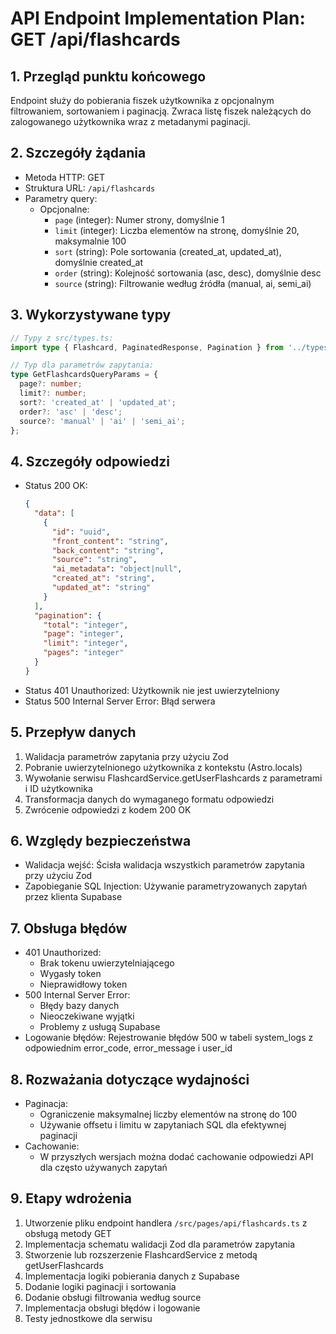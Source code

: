 # API Endpoint Implementation Plan: GET /api/flashcards

## 1. Przegląd punktu końcowego
Endpoint służy do pobierania fiszek użytkownika z opcjonalnym filtrowaniem, sortowaniem i paginacją. Zwraca listę fiszek należących do zalogowanego użytkownika wraz z metadanymi paginacji.

## 2. Szczegóły żądania
- Metoda HTTP: GET
- Struktura URL: `/api/flashcards`
- Parametry query:
  - Opcjonalne:
    - `page` (integer): Numer strony, domyślnie 1
    - `limit` (integer): Liczba elementów na stronę, domyślnie 20, maksymalnie 100
    - `sort` (string): Pole sortowania (created_at, updated_at), domyślnie created_at
    - `order` (string): Kolejność sortowania (asc, desc), domyślnie desc
    - `source` (string): Filtrowanie według źródła (manual, ai, semi_ai)

## 3. Wykorzystywane typy
```typescript
// Typy z src/types.ts:
import type { Flashcard, PaginatedResponse, Pagination } from '../types';

// Typ dla parametrów zapytania:
type GetFlashcardsQueryParams = {
  page?: number;
  limit?: number;
  sort?: 'created_at' | 'updated_at';
  order?: 'asc' | 'desc';
  source?: 'manual' | 'ai' | 'semi_ai';
};
```

## 4. Szczegóły odpowiedzi
- Status 200 OK:
  ```json
  {
    "data": [
      {
        "id": "uuid",
        "front_content": "string",
        "back_content": "string",
        "source": "string",
        "ai_metadata": "object|null",
        "created_at": "string",
        "updated_at": "string"
      }
    ],
    "pagination": {
      "total": "integer",
      "page": "integer",
      "limit": "integer",
      "pages": "integer"
    }
  }
  ```
- Status 401 Unauthorized: Użytkownik nie jest uwierzytelniony
- Status 500 Internal Server Error: Błąd serwera

## 5. Przepływ danych
1. Walidacja parametrów zapytania przy użyciu Zod
2. Pobranie uwierzytelnionego użytkownika z kontekstu (Astro.locals)
3. Wywołanie serwisu FlashcardService.getUserFlashcards z parametrami i ID użytkownika
4. Transformacja danych do wymaganego formatu odpowiedzi
5. Zwrócenie odpowiedzi z kodem 200 OK

## 6. Względy bezpieczeństwa
- Walidacja wejść: Ścisła walidacja wszystkich parametrów zapytania przy użyciu Zod
- Zapobieganie SQL Injection: Używanie parametryzowanych zapytań przez klienta Supabase

## 7. Obsługa błędów
- 401 Unauthorized:
  - Brak tokenu uwierzytelniającego
  - Wygasły token
  - Nieprawidłowy token
- 500 Internal Server Error:
  - Błędy bazy danych
  - Nieoczekiwane wyjątki
  - Problemy z usługą Supabase
- Logowanie błędów: Rejestrowanie błędów 500 w tabeli system_logs z odpowiednim error_code, error_message i user_id

## 8. Rozważania dotyczące wydajności
- Paginacja:
  - Ograniczenie maksymalnej liczby elementów na stronę do 100
  - Używanie offsetu i limitu w zapytaniach SQL dla efektywnej paginacji
- Cachowanie:
  - W przyszłych wersjach można dodać cachowanie odpowiedzi API dla często używanych zapytań

## 9. Etapy wdrożenia
1. Utworzenie pliku endpoint handlera `/src/pages/api/flashcards.ts` z obsługą metody GET
2. Implementacja schematu walidacji Zod dla parametrów zapytania
3. Stworzenie lub rozszerzenie FlashcardService z metodą getUserFlashcards
4. Implementacja logiki pobierania danych z Supabase
5. Dodanie logiki paginacji i sortowania
6. Dodanie obsługi filtrowania według source
7. Implementacja obsługi błędów i logowanie
8. Testy jednostkowe dla serwisu